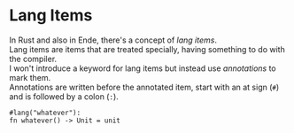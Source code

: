 # Lang Items

In Rust and also in Ende, there's a concept of _lang items_.  
Lang items are items that are treated specially, having something to do with the compiler.  
I won't introduce a keyword for lang items but instead use _annotations_ to mark them.  
Annotations are written before the annotated item, start with an at sign \(`#`\) and is followed by a colon \(`:`\).

```
#lang("whatever"):
fn whatever() -> Unit = unit
```



